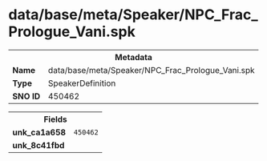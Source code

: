 <h1>data/base/meta/Speaker/NPC_Frac_Prologue_Vani.spk</h1><table><tr><th colspan="100%">Metadata</th></tr><tr><td><b>Name</b></td><td>data/base/meta/Speaker/NPC_Frac_Prologue_Vani.spk</td></tr><tr><td><b>Type</b></td><td>SpeakerDefinition</td></tr><tr><td><b>SNO ID</b></td><td>450462</td></tr></table>

<table><tr><th colspan="100%">Fields</th></tr><tr><td><b>unk_ca1a658</b></td><td><code>450462</code></td></tr><tr><td><b>unk_8c41fbd</b></td><td></td></tr></table>

